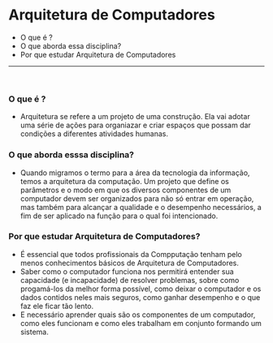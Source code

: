 # Arquitetura de Computadores

- O que é ?
- O que aborda essa disciplina?
- Por que estudar Arquitetura de Computadores

<hr>
<br>

### O que é ?
- Arquitetura se refere a um projeto de uma construção. Ela vai adotar uma série de ações para organiazar e criar espaços que possam dar condições a diferentes atividades humanas.

### O que aborda esssa disciplina?
- Quando migramos o termo para a área da tecnologia da informação, temos a arquitetura da computação. Um projeto que define os parâmetros e o modo em que os diversos componentes de um computador devem ser organizados para não só entrar em operação, mas também para alcançar a qualidade e o desempenho necessários, a fim de ser aplicado na função para o qual foi intencionado.


### Por que estudar Arquitetura de Computadores?
 - É essencial que todos profissionais da Compputação tenham pelo menos conhecimentos básicos de Arquitetura de Computadores.
- Saber como o computador funciona nos permitirá entender sua capacidade (e incapacidade) de resolver problemas, sobre como progamá-los da melhor forma possível, como deixar o computador e os dados contidos neles mais seguros, como ganhar desempenho e o que faz ele ficar tão lento.
- E necessário aprender quais são os componentes de um computador, como eles funcionam e como eles trabalham em conjunto formando um sistema.
